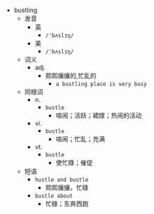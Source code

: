 - bustling
  - 发音
    - 英
      - `/'bʌslɪŋ/`
    - 美
      - `/'bʌslɪŋ/`
  - 词义
    - adj.
      - 熙熙攘攘的,忙乱的
        - `a bustling place is very busy`
  - 同根词
    - n.
      - `bustle`
        - 喧闹；活跃；裙撑；热闹的活动
    - vi.
      - `bustle`
        - 喧闹；忙乱；充满
    - vt.
      - `bustle`
        - 使忙碌；催促
  - 短语
    - `hustle and bustle`
      - 熙熙攘攘，忙碌 
    - `bustle about`
      - 忙碌；东奔西跑 
